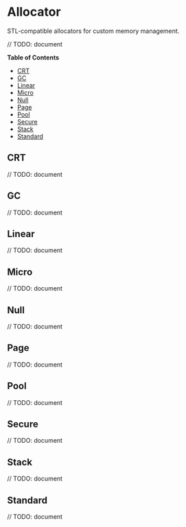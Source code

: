 # Allocator

STL-compatible allocators for custom memory management.

// TODO: document

**Table of Contents**

 - [CRT](#crt)
 - [GC](#gc)
 - [Linear](#linear)
 - [Micro](#micro)
 - [Null](#null)
 - [Page](#page)
 - [Pool](#pool)
 - [Secure](#secure)
 - [Stack](#stack)
 - [Standard](#standard)

## CRT

// TODO: document

## GC

// TODO: document

## Linear

// TODO: document

## Micro

// TODO: document

## Null

// TODO: document

## Page

// TODO: document

## Pool

// TODO: document

## Secure

// TODO: document

## Stack

// TODO: document

## Standard

// TODO: document
